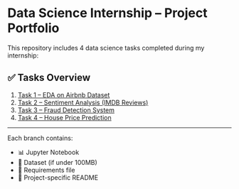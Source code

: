 # Data Science Internship – Project Portfolio

This repository includes 4 data science tasks completed during my internship:

## ✅ Tasks Overview

1. [Task 1 – EDA on Airbnb Dataset](https://github.com/laibagulzar768/Data-science-analysis/tree/Task_1_EDA_Air_Bnb)
2. [Task 2 – Sentiment Analysis (IMDB Reviews)](https://github.com/laibagulzar768/Data-science-analysis/tree/Task_2_text_analysis)
3. [Task 3 – Fraud Detection System](https://github.com/laibagulzar768/Data-science-analysis/tree/Task_3_Credit_Card_fraud_analysis)
4. [Task 4 – House Price Prediction](https://github.com/laibagulzar768/Data-science-analysis/tree/task_4_house_pricing_prediction)

---

Each branch contains:
- 📊 Jupyter Notebook
- 📄 Dataset (if under 100MB)
- 🧾 Requirements file
- 📘 Project-specific README
